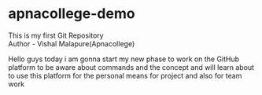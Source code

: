 # apnacollege-demo
This is my first Git Repository
<br>
Author - Vishal Malapure(Apnacollege)
<p>Hello guys today i am gonna start my new phase to work on the GitHub platform to be aware about commands and the concept and will learn about to use this platform for the personal means for project and also for team work</p>
